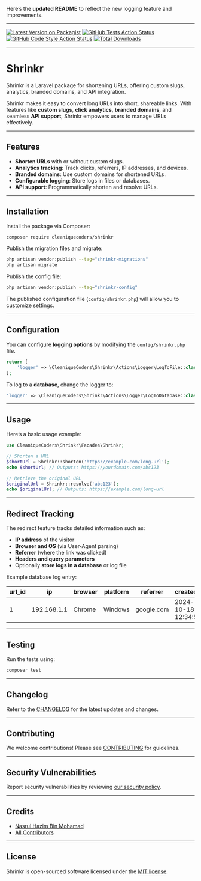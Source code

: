 Here’s the **updated README** to reflect the new logging feature and improvements.

---

[![Latest Version on Packagist](https://img.shields.io/packagist/v/cleaniquecoders/shrinkr.svg?style=flat-square)](https://packagist.org/packages/cleaniquecoders/shrinkr)
[![GitHub Tests Action Status](https://img.shields.io/github/actions/workflow/status/cleaniquecoders/shrinkr/run-tests.yml?branch=main&label=tests&style=flat-square)](https://github.com/cleaniquecoders/shrinkr/actions?query=workflow%3Arun-tests+branch%3Amain)
[![GitHub Code Style Action Status](https://img.shields.io/github/actions/workflow/status/cleaniquecoders/shrinkr/fix-php-code-style-issues.yml?branch=main&label=code%20style&style=flat-square)](https://github.com/cleaniquecoders/shrinkr/actions?query=workflow%3A"Fix+PHP+code+style+issues"+branch%3Amain)
[![Total Downloads](https://img.shields.io/packagist/dt/cleaniquecoders/shrinkr.svg?style=flat-square)](https://packagist.org/packages/cleaniquecoders/shrinkr)

---

# Shrinkr

Shrinkr is a Laravel package for shortening URLs, offering custom slugs, analytics, branded domains, and API integration.

Shrinkr makes it easy to convert long URLs into short, shareable links. With features like **custom slugs**, **click analytics**, **branded domains**, and seamless **API support**, Shrinkr empowers users to manage URLs effectively.

---

## Features

- **Shorten URLs** with or without custom slugs.
- **Analytics tracking**: Track clicks, referrers, IP addresses, and devices.
- **Branded domains**: Use custom domains for shortened URLs.
- **Configurable logging**: Store logs in files or databases.
- **API support**: Programmatically shorten and resolve URLs.

---

## Installation

Install the package via Composer:

```bash
composer require cleaniquecoders/shrinkr
```

Publish the migration files and migrate:

```bash
php artisan vendor:publish --tag="shrinkr-migrations"
php artisan migrate
```

Publish the config file:

```bash
php artisan vendor:publish --tag="shrinkr-config"
```

The published configuration file (`config/shrinkr.php`) will allow you to customize settings.

---

## Configuration

You can configure **logging options** by modifying the `config/shrinkr.php` file.

```php
return [
    'logger' => \CleaniqueCoders\Shrinkr\Actions\Logger\LogToFile::class, // Default logger
];
```

To log to a **database**, change the logger to:

```php
'logger' => \CleaniqueCoders\Shrinkr\Actions\Logger\LogToDatabase::class,
```

---

## Usage

Here’s a basic usage example:

```php
use CleaniqueCoders\Shrinkr\Facades\Shrinkr;

// Shorten a URL
$shortUrl = Shrinkr::shorten('https://example.com/long-url');
echo $shortUrl; // Outputs: https://yourdomain.com/abc123

// Retrieve the original URL
$originalUrl = Shrinkr::resolve('abc123');
echo $originalUrl; // Outputs: https://example.com/long-url
```

---

## Redirect Tracking

The redirect feature tracks detailed information such as:

- **IP address** of the visitor
- **Browser and OS** (via User-Agent parsing)
- **Referrer** (where the link was clicked)
- **Headers and query parameters**
- Optionally **store logs in a database** or log file

Example database log entry:

| url_id | ip         | browser | platform | referrer     | created_at          |
|----------|------------|---------|----------|--------------|---------------------|
| 1   | 192.168.1.1 | Chrome  | Windows  | google.com   | 2024-10-18 12:34:56 |

---

## Testing

Run the tests using:

```bash
composer test
```

---

## Changelog

Refer to the [CHANGELOG](CHANGELOG.md) for the latest updates and changes.

---

## Contributing

We welcome contributions! Please see [CONTRIBUTING](CONTRIBUTING.md) for guidelines.

---

## Security Vulnerabilities

Report security vulnerabilities by reviewing [our security policy](../../security/policy).

---

## Credits

- [Nasrul Hazim Bin Mohamad](https://github.com/nasrulhazim)
- [All Contributors](../../contributors)

---

## License

Shrinkr is open-sourced software licensed under the [MIT license](LICENSE.md).

